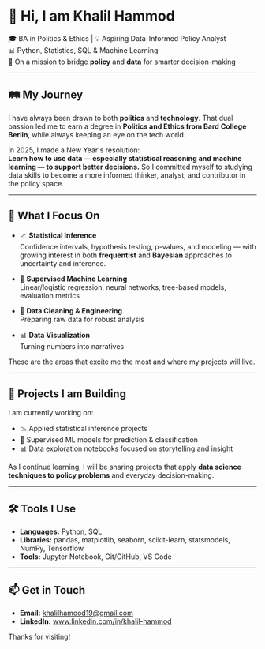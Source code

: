# 👋 Hi, I am Khalil Hammod

🎓 BA in Politics & Ethics | 💡 Aspiring Data-Informed Policy Analyst  
📊 Python, Statistics, SQL & Machine Learning  
🎯 On a mission to bridge **policy** and **data** for smarter decision-making

---

## 🛤️ My Journey

I have always been drawn to both **politics** and **technology**. That dual passion led me to earn a degree in **Politics and Ethics from Bard College Berlin**, while always keeping an eye on the tech world.

In 2025, I made a New Year's resolution:  
**Learn how to use data — especially statistical reasoning and machine learning — to support better decisions.**
So I committed myself to studying data skills to become a more informed thinker, analyst, and contributor in the policy space.

---

## 🧠 What I Focus On

- 📈 **Statistical Inference**  
Confidence intervals, hypothesis testing, p-values, and modeling — with growing interest in both **frequentist** and **Bayesian** approaches to uncertainty and inference.

- 🤖 **Supervised Machine Learning**  
  Linear/logistic regression, neural networks, tree-based models, evaluation metrics

- 🧹 **Data Cleaning & Engineering**  
  Preparing raw data for robust analysis

- 📊 **Data Visualization**  
  Turning numbers into narratives

These are the areas that excite me the most and where my projects will live.

---

## 🚀 Projects I am Building

I am currently working on:

- 📉 Applied statistical inference projects
- 🧠 Supervised ML models for prediction & classification
- 📊 Data exploration notebooks focused on storytelling and insight

As I continue learning, I will be sharing projects that apply **data science techniques to policy problems** and everyday decision-making.

---

## 🛠️ Tools I Use

- **Languages:** Python, SQL  
- **Libraries:** pandas, matplotlib, seaborn, scikit-learn, statsmodels, NumPy, Tensorflow  
- **Tools:** Jupyter Notebook, Git/GitHub, VS Code

---

## 📫 Get in Touch

- **Email:** khalilhamood19@gmail.com  
- **LinkedIn:** www.linkedin.com/in/khalil-hammod



Thanks for visiting!
